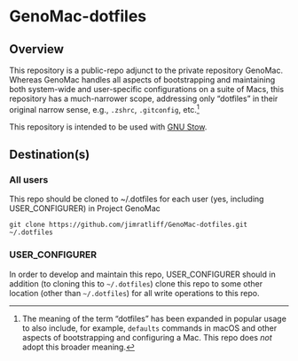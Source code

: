 # GenoMac-dotfiles
## Overview
This repository is a public-repo adjunct to the private repository GenoMac. Whereas GenoMac handles all aspects of bootstrapping and maintaining both system-wide and user-specific configurations on a suite of Macs, this repository has a much-narrower scope, addressing only “dotfiles” in their original narrow sense, e.g., `.zshrc`, `.gitconfig`, etc.[^1]

This repository is intended to be used with [GNU Stow](https://www.gnu.org/software/stow/).

## Destination(s)
### All users
This repo should be cloned to ~/.dotfiles for each user (yes, including USER_CONFIGURER) in Project GenoMac

```shell
git clone https://github.com/jimratliff/GenoMac-dotfiles.git ~/.dotfiles
```

### USER_CONFIGURER
In order to develop and maintain this repo, USER_CONFIGURER should in addition (to cloning this to `~/.dotfiles`) clone this repo to some other location (other than `~/.dotfiles`) for all write operations to this repo.


[^1]: The meaning of the term “dotfiles” has been expanded in popular usage to also include, for example, `defaults` commands in macOS and other aspects of bootstrapping and configuring a Mac. This repo does *not* adopt this broader meaning.

